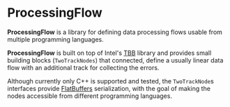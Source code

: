 # ProcessingFlow

**ProcessingFlow** is a library for defining data processing flows usable
from multiple programming languages.

**ProcessingFlow** is built on top of Intel's [TBB](https://www.threadingbuildingblocks.org)
library and provides small building blocks (`TwoTrackNodes`) that connected,
define a usually linear data flow with an additional track for collecting the
errors.

Although currently only C++ is supported and tested, the `TwoTrackNode`s
interfaces provide [FlatBuffers](https://google.github.io/flatbuffers)
serialization, with the goal of making the nodes accessible from different
programming languages.
